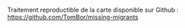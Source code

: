 Traitement reproductible de la carte disponible sur Github : https://github.com/TomBor/missing-migrants
